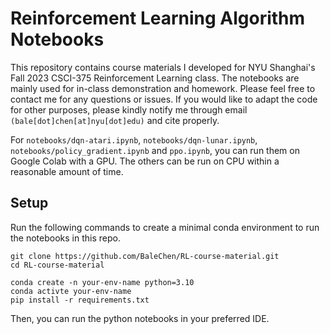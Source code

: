 # Reinforcement Learning Algorithm Notebooks

This repository contains course materials I developed for NYU Shanghai's Fall 2023 CSCI-375 Reinforcement Learning class. The notebooks are mainly used for in-class demonstration and homework. Please feel free to contact me for any questions or issues. If you would like to adapt the code for other purposes, please kindly notify me through email ``(bale[dot]chen[at]nyu[dot]edu)`` and cite properly.

For `notebooks/dqn-atari.ipynb`, `notebooks/dqn-lunar.ipynb`, `notebooks/policy_gradient.ipynb` and `ppo.ipynb`, you can run them on Google Colab with a GPU. The others can be run on CPU within a reasonable amount of time.

## Setup

Run the following commands to create a minimal conda environment to run the notebooks in this repo.

```
git clone https://github.com/BaleChen/RL-course-material.git
cd RL-course-material

conda create -n your-env-name python=3.10
conda activte your-env-name
pip install -r requirements.txt
```

Then, you can run the python notebooks in your preferred IDE.